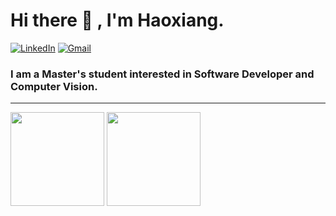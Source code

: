 <h1 align="left"> Hi there 👋 , I'm Haoxiang. </h1>

<p align="left">
   <a href="https://www.linkedin.com/in/haoxiang-roy-zhang-a29160142/"><img alt="LinkedIn" src="https://img.shields.io/badge/-HaoxiangZhang-white?style=flat&logo=Linkedin&logoColor=blue"></a>
   <a href="mailto:zhanghx04@gmail.com"><img alt="Gmail" src="https://img.shields.io/badge/-zhanghx04@gmail.com-white?style=flate&logo=Gmail&logoColor=red"></a>
</p>

<h3 align="left">  I am a Master's student interested in Software Developer and Computer Vision. </h3>

---

<a><img height="150px" src="https://github-readme-stats.vercel.app/api?username=zhanghx04&show_icons=true&hide_title=false&hide_border=true&theme=buefy" />
   <img height="150px" src="https://github-readme-stats.vercel.app/api/top-langs/?username=zhanghx04&show_icons=true&layout=compact&langs_count=6&hide_title=true&hide_border=true&theme=graywhite" /></a>

<!--- 

    Useful links
    https://shields.io/   # this is for buttons
    https://github.com/anuraghazra/github-readme-stats   # this is for status cards
--->
